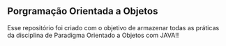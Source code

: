 ## Porgramação Orientada a Objetos 

Esse repositório foi criado com o objetivo de armazenar todas as práticas da disciplina de Paradigma Orientado a Objetos com JAVA!! 
